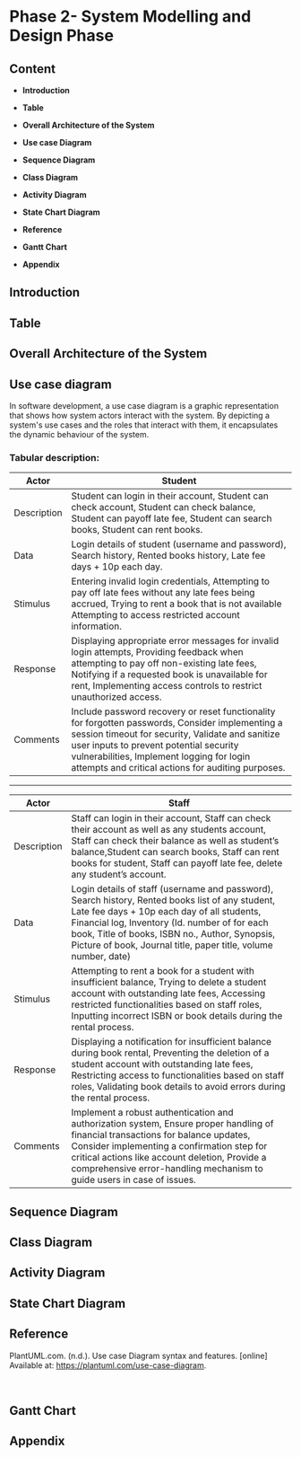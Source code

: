 # Phase 2- System Modelling and Design Phase
## Content
- **Introduction**

- **Table**

- **Overall Architecture of the System**

- **Use case Diagram**

- **Sequence Diagram**

- **Class Diagram**

- **Activity Diagram**

- **State Chart Diagram**

- **Reference**

- **Gantt Chart**

- **Appendix**

## Introduction

## Table

## Overall Architecture of the System

## Use case diagram

In software development, a use case diagram is a graphic representation that shows how system actors interact with the system. By depicting a system's use cases and the roles that interact with them, it encapsulates the dynamic behaviour of the system.

### Tabular description:

| Actor | Student |
|-------|---------|
Description | Student can login in their account, Student can check account, Student can check balance, Student can payoff late fee, Student can search books, Student can rent books. 
Data | Login details of student (username and password), Search history, Rented books history, Late fee days + 10p each day. 
Stimulus | Entering invalid login credentials, Attempting to pay off late fees without any late fees being accrued, Trying to rent a book that is not available Attempting to access restricted account information.
Response | Displaying appropriate error messages for invalid login attempts, Providing feedback when attempting to pay off non-existing late fees, Notifying if a requested book is unavailable for rent, Implementing access controls to restrict unauthorized access.
Comments | Include password recovery or reset functionality for forgotten passwords, Consider implementing a session timeout for security, Validate and sanitize user inputs to prevent potential security vulnerabilities, Implement logging for login attempts and critical actions for auditing purposes.
----
| Actor | Staff |
|-------|-------|
Description | Staff can login in their account, Staff can check their account as well as any students account, Staff can check their balance as well as student’s balance,Student can search books, Staff can rent books for student, Staff can payoff late fee, delete any student’s account. 
Data | Login details of staff (username and password), Search history, Rented books list of any student, Late fee days + 10p each day of all students, Financial log, Inventory (Id. number of for each book, Title of books, ISBN no., Author, Synopsis, Picture of book, Journal title, paper title, volume number, date)
Stimulus | Attempting to rent a book for a student with insufficient balance, Trying to delete a student account with outstanding late fees, Accessing restricted functionalities based on staff roles, Inputting incorrect ISBN or book details during the rental process.
Response | Displaying a notification for insufficient balance during book rental, Preventing the deletion of a student account with outstanding late fees, Restricting access to functionalities based on staff roles, Validating book details to avoid errors during the rental process.
Comments | Implement a robust authentication and authorization system, Ensure proper handling of financial transactions for balance updates, Consider implementing a confirmation step for critical actions like account deletion, Provide a comprehensive error-handling mechanism to guide users in case of issues.

## Sequence Diagram

## Class Diagram

## Activity Diagram 

## State Chart Diagram

## Reference 
PlantUML.com. (n.d.). Use case Diagram syntax and features. [online] Available at: https://plantuml.com/use-case-diagram.

‌

## Gantt Chart

## Appendix